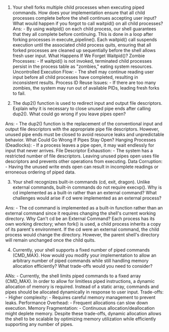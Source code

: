 1. Your shell forks multiple child processes when executing piped commands. How does your implementation ensure that all child processes complete before the shell continues accepting user input? What would happen if you forgot to call waitpid() on all child processes?
Ans: - By using waitpid() on each child process, our shell guarantees that they all complete before continuing. This is done in a loop after forking processes in execute_pipeline(). Each waitpid() call suspends execution until the associated child process quits, ensuring that all forked processes are cleaned up sequentially before the shell allows fresh user input.
 What Happens If We Forget Waitpid()?
 Zombie Processes: - If waitpid() is not invoked, terminated child processes persist in the process table as "zombies," eating system resources.
 Uncontrolled Execution Flow: - The shell may continue reading user input before all child processes have completed, resulting in inconsistent results.
 Process ID Reuse Issues: - If there are too many zombies, the system may run out of available PIDs, leading fresh forks to fail.

2. The dup2() function is used to redirect input and output file descriptors. Explain why it is necessary to close unused pipe ends after calling dup2(). What could go wrong if you leave pipes open?

Ans: - The dup2() function is the replacement of the conventional input and output file descriptors with the appropriate pipe file descriptors. However, unused pipe ends must be closed to avoid resource leaks and unpredictable behavior.
 What Could Go Wrong If Pipes Stay Open?
 Hanging Processes (Deadlocks): - If a process leaves a pipe open, it may wait endlessly for input that never arrives.
 File Descriptor Exhaustion: - The system has a restricted number of file descriptors. Leaving unused pipes open uses file descriptors and prevents other operations from executing.
 Data Corruption: - Having the unused write ends open can result in incomplete readings or erroneous ordering of piped data.


3. Your shell recognizes built-in commands (cd, exit, dragon). Unlike external commands, built-in commands do not require execvp(). Why is cd implemented as a built-in rather than an external command? What challenges would arise if cd were implemented as an external process?

Ans: - The cd command is implemented as a built-in function rather than an external command since it requires changing the shell's current working directory.
 Why Can't cd be an External Command?
 Each process has its own working directory; when fork() is used, a child process inherits a copy of its parent's environment. If the cd were an external command, the child process would change the directory.
 However, the parent shell's directory will remain unchanged once the child quits.

4. Currently, your shell supports a fixed number of piped commands (CMD_MAX). How would you modify your implementation to allow an arbitrary number of piped commands while still handling memory allocation efficiently? What trade-offs would you need to consider?

ANs: - Currently, the shell limits piped commands to a fixed array (CMD_MAX).  In order to allow for limitless piped instructions, a dynamic allocation of memory is required. Instead of a static array, commands and pipes should be allocated dynamically in response to user input.
 Trade-offs: - 
 Higher complexity: - Requires careful memory management to prevent leaks.
 Performance Overhead: - Frequent allocations can slow down execution.
 Memory Fragmentation: - Continuous allocation/deallocation might deplete memory.
 Despite these trade-offs, dynamic allocation allows the shell to be scalable by optimizing memory utilization while efficiently supporting any number of pipes.


